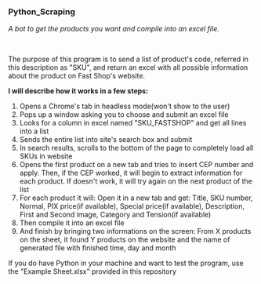 <h3>
Python_Scraping
</h3>
<p><em>A bot to get the products you want and compile into an excel file.</em></p>
<br>
<p>The purpose of this program is to send a list of product's code, referred in this description as "SKU", and return an excel with all possible information about the product on Fast Shop's website.</p>


<p><strong>I will describe how it works in a few steps:</p></strong>
<ol>        
  <li>
  Opens a Chrome's tab in headless mode(won't show to the user)
  </li>
   <li>
  Pops up a window asking you to choose and submit an excel file
  </li>
  <li>
  Looks for a column in excel named "SKU_FASTSHOP" and get all lines into a list
  </li>
   <li>
  Sends the entire list into site's search box and submit
  </li>
  <li>
  In search results, scrolls to the bottom of the page to completely load all SKUs in website
  </li>
   <li>
  Opens the first product on a new tab and tries to insert CEP number and apply. Then, if the CEP worked, it will begin to extract information for each product. If doesn't work, it will try again on the next product of the list
  </li>
     <li>
  For each product it will: Open it in a new tab and get: Title, SKU number, Normal, PIX price(if available), Special price(if available), Description, First and Second image, Category and Tension(if available)
  </li>
     <li>
  Then compile it into an excel file
  </li>
     <li>
  And finish by bringing two informations on the screen: From X products on the sheet, it found Y products on the website and the name of generated file with finished time, day and month
  </li>
</ol>

<p>If you do have Python in your machine and want to test the program, use the "Example Sheet.xlsx" provided in this repository</p>

